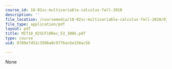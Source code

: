 ```yaml
---
course_id: 18-02sc-multivariable-calculus-fall-2010
description: ''
file_location: /coursemedia/18-02sc-multivariable-calculus-fall-2010/0789e7d52c350ba0c9776ac6e158ac5b_MIT18_02SCF10Rec_53_300k.pdf
file_type: application/pdf
layout: pdf
title: MIT18_02SCF10Rec_53_300k.pdf
type: course
uid: 0789e7d52c350ba0c9776ac6e158ac5b

---
```

None